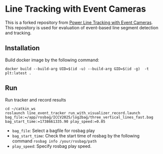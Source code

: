 # Line Tracking with Event Cameras
This is a forked repository from [Power Line Tracking with Event Cameras](https://github.com/uzh-rpg/line_tracking_with_event_cameras).<br>
This repository is used for evaluation of event-based line segment detection and tracking.

## Installation
Build docker image by the following command:
```
docker build --build-arg UID=$(id -u) --build-arg GID=$(id -g)  -t plt:latest .
```

## Run
Run tracker and record results
```
cd ~/catkin_ws
roslaunch line_event_tracker run_with_visualizer_record.launch bag_file:=/app/rosbag/ICCV2025/log2bag/three_vertical_lines_fast.bag bag_start_time:=1738661335.90 play_speed:=0.05
```
- `bag_file`: Select a bagfile for rosbag play
- `bag_start_time`: Check the start time of rosbag by the following command `rosbag info /your/rosbag/path`
- `play_speed`: Specify rosbag play speed.